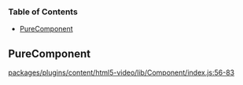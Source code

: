 <!-- Generated by documentation.js. Update this documentation by updating the source code. -->

### Table of Contents

-   [PureComponent][1]

## PureComponent

[packages/plugins/content/html5-video/lib/Component/index.js:56-83][2]

[1]: #purecomponent

[2]: https://github.com/react-page/react-page/blob/4505290256d46fccecc0d3eba7cdb3b442b45a31/packages/plugins/content/html5-video/lib/Component/index.js#L56-L83 "Source code on GitHub"
